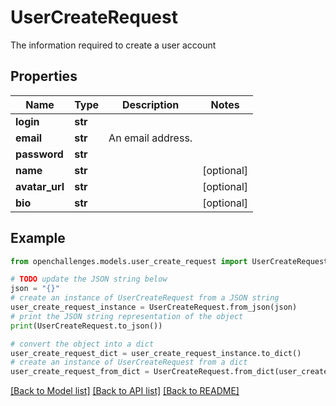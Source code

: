 # UserCreateRequest

The information required to create a user account

## Properties

| Name           | Type    | Description       | Notes      |
| -------------- | ------- | ----------------- | ---------- |
| **login**      | **str** |                   |
| **email**      | **str** | An email address. |
| **password**   | **str** |                   |
| **name**       | **str** |                   | [optional] |
| **avatar_url** | **str** |                   | [optional] |
| **bio**        | **str** |                   | [optional] |

## Example

```python
from openchallenges.models.user_create_request import UserCreateRequest

# TODO update the JSON string below
json = "{}"
# create an instance of UserCreateRequest from a JSON string
user_create_request_instance = UserCreateRequest.from_json(json)
# print the JSON string representation of the object
print(UserCreateRequest.to_json())

# convert the object into a dict
user_create_request_dict = user_create_request_instance.to_dict()
# create an instance of UserCreateRequest from a dict
user_create_request_from_dict = UserCreateRequest.from_dict(user_create_request_dict)
```

[[Back to Model list]](../README.md#documentation-for-models) [[Back to API list]](../README.md#documentation-for-api-endpoints) [[Back to README]](../README.md)
